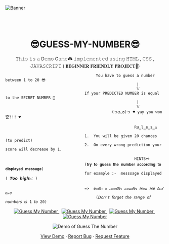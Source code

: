 ![Banner](https://media.giphy.com/headers/GitHub/w8ZJLtJbmuph.gif)
<br>
<br>
<br>
<br>
<h1 align="center"> <strong> 😎GUESS-MY-NUMBER😎 </strong> </h1> 
<p align="center">
𝚃𝚑𝚒𝚜 𝚒𝚜 𝚊 D𝚎𝚖𝚘 G𝚊𝚖𝚎🎮 𝚒𝚖𝚙𝚕𝚎𝚖𝚎𝚗𝚝𝚎𝚍 𝚞𝚜𝚒𝚗𝚐 𝙷𝚃𝙼𝙻 , 𝙲𝚂𝚂 , 𝙹𝙰𝚅𝙰𝚂𝙲𝚁𝙸𝙿𝚃  ( 𝐁𝐄𝐆𝐈𝐍𝐍𝐄𝐑 𝐅𝐑𝐈𝐄𝐍𝐃𝐋𝐘 𝐏𝐑𝐎𝐉𝐄𝐂𝐓🧒)
</p>

                                                           
                                                          
                                                           
                                                                  
                                            You have to guess a number between 1 to 20 😎
                                                              |
                                                              𝕍
                                       If your PREDICTED NUMBER is equal to the SECRET NUMBER 🔐
                                                              |
                                                              𝕍
                                                   (っ◔◡◔)っ ♥ yay you won🏆!!! ♥
                                                                           
                                                             Ru̳l̳e̳s̳⚖️
                                                                    
                                       1.  You will be given 20 chances (to predict)
                                       2.  On every wrong prediction your score will decrease by 1.
                                                               
                                                             HINTS🗝️
                                       (𝐭𝐫𝐲 𝐭𝐨 𝐠𝐮𝐞𝐬𝐬 𝐭𝐡𝐞 𝐧𝐮𝐦𝐛𝐞𝐫 𝐚𝐜𝐜𝐨𝐫𝐝𝐢𝐧𝐠 𝐭𝐨 𝐝𝐢𝐬𝐩𝐥𝐚𝐲𝐞𝐝 𝐦𝐞𝐬𝐬𝐚𝐠𝐞)
                                       for example :-  messsage displayed ( 𝙏𝙤𝙤 𝙝𝙞𝙜𝙝📈 )
                                                                   
                                       =>  𝑒𝓃𝓉𝑒𝓇 𝒶 𝓈𝓂𝒶𝓁𝓁𝑒𝓇 𝓃𝓊𝓂𝒷𝑒𝓇 𝓉𝒽𝒶𝓃 𝓉𝒽𝑒 𝓁𝒶𝓈𝓉 𝑜𝓃𝑒
                                            (𝘋𝘰𝘯'𝘵 𝘧𝘰𝘳𝘨𝘦𝘵 𝘵𝘩𝘦 𝘳𝘢𝘯𝘨𝘦 𝘰𝘧 𝘯𝘶𝘮𝘣𝘦𝘳𝘴 𝘪𝘴 1 𝘵𝘰 20) 
<p align="center">                   
<a href="https://github.com/thowfeeksalim/GUESS-MY-NUMBER/fork" target="blank">            
<img src="https://img.shields.io/github/forks/thowfeeksalim/GUESS-MY-NUMBER?style=flat-square" alt="Guess My Number"/>
</a>&nbsp;
<a href="https://github.com/thowfeeksalim/GUESS-MY-NUMBER/stargazers" target="blank">
<img src="https://img.shields.io/github/stars/thowfeeksalim/GUESS-MY-NUMBER?style=flat-square" alt="Guess My Number"/>
</a>&nbsp;
<a href="https://github.com/thowfeeksalim/GUESS-MY-NUMBER/issues" target="blank">
<img src="https://img.shields.io/github/issues/thowfeeksalim/GUESS-MY-NUMBER?style=flat-square" alt="Guess My Number"/>
</a>&nbsp;
<a href="https://github.com/thowfeeksalim/GUESS-MY-NUMBER/pulls" target="blank">
<img src="https://img.shields.io/github/issues-pr/thowfeeksalim/GUESS-MY-NUMBER?style=flat-square" alt="Guess My Number"/>
</a>
</p>
  <p align="center">      
 <img src="./videos/guess the number.gif" alt="Demo of Guess The Number">
 <br>
</p> 
<p align="center">
  <a href="https://thowfeeksalim.github.io/GUESS-MY-NUMBER/Guess%20the%20Number/game.html" target="blank">View Demo</a>
  ·
  <a href="https://github.com/thowfeeksalim/GUESS-MY-NUMBER/issues/new/choose">Report Bug</a>
  ·
  <a href="https://github.com/thowfeeksalim/GUESS-MY-NUMBER/issues/new/choose">Request Feature</a>
</p>

                                                                       
